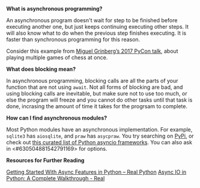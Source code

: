**What is asynchronous programming?**

An asynchronous program doesn't wait for step to be finished before executing another one, but just keeps continuing executing other steps. It will also know what to do when the previous step finishes executing. It is faster than synchronous programming for this reason.

Consider this example from [Miguel Grinberg’s 2017 PyCon talk](https://www.youtube.com/watch?t=4m29s&v=iG6fr81xHKA&feature=youtu.be), about playing multiple games of chess at once.


**What does blocking mean?**

In asynchronous programming, blocking calls are all the parts of your function that are not using `await`. Not all forms of blocking are bad, and using blocking calls are inevitable, but make sure not to use too much, or else the program will freeze and you cannot do other tasks until that task is done, incrasing the amount of time it takes for the progrsam to complete.


**How can I find asynchronous modules?**

Most Python modules have an asynchronous implementation. For example, `sqlite3` has `aiosqlite`, and `praw` has `asycpraw`. You try searching on [PyPi](https://pypi.org), or check out [this curated list of Python asyncio frameworks](https://github.com/timofurrer/awesome-asyncio).
You can also ask in <#630504881542791169> for options.

**Resources for Further Reading**

[Getting Started With Async Features in Python – Real Python](https://realpython.com/python-async-features/)
[Async IO in Python: A Complete Walkthrough - Real](https://realpython.com/async-io-python/)
